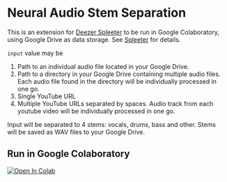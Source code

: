 # Neural Audio Stem Separation

This is an extension for [Deezer Spleeter](https://github.com/deezer/spleeter) to be run in Google Colaboratory, using Google Drive as data storage. See [Spleeter](https://github.com/deezer/spleeter) for details.

`input` value may be
1.   Path to an individual audio file located in your Google Drive.
2.   Path to a directory in your Google Drive containing multiple audio files. Each audio file found in the directory will be individually processed in one go.
3.   Single YouTube URL
4.   Multiple YouTube URLs separated by spaces. Audio track from each youtube video will be individually processed in one go.

Input will be separated to 4 stems: vocals, drums, bass and other. Stems will be saved as WAV files to your Google Drive.


## Run in Google Colaboratory
[![Open In Colab](https://colab.research.google.com/assets/colab-badge.svg)](https://colab.research.google.com/github/olaviinha/NeuralAudioStemSeparation/blob/master/NeuralAudioStemSeparation.ipynb)
